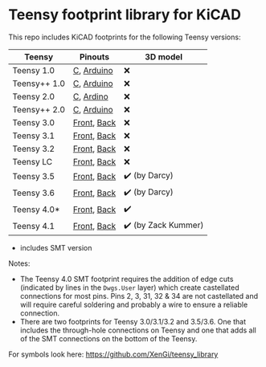 Teensy footprint library for KiCAD
=======================================

This repo includes KiCAD footprints for the following Teensy versions:

| Teensy       | Pinouts | 3D model |
| ------------ | ------- | -------- |
| Teensy 1.0   | [C](https://www.pjrc.com/teensy/card1a.pdf), [Arduino](https://www.pjrc.com/teensy/card1b.pdf) | ❌ |
| Teensy++ 1.0 | [C](https://www.pjrc.com/teensy/card3a.pdf), [Arduino](https://www.pjrc.com/teensy/card3b.pdf) | ❌ |
| Teensy 2.0   | [C](https://www.pjrc.com/teensy/card2a_rev5_web.pdf), [Ardino](https://www.pjrc.com/teensy/card2b_rev5_web.pdf) | ❌ |
| Teensy++ 2.0 | [C](https://www.pjrc.com/teensy/card4a_rev2_web.pdf), [Arduino](https://www.pjrc.com/teensy/card4b_rev2_web.pdf) | ❌ |
| Teensy 3.0   | [Front](https://www.pjrc.com/teensy/card5a.pdf), [Back](https://www.pjrc.com/teensy/card5b.pdf) | ❌ |
| Teensy 3.1   | [Front](https://www.pjrc.com/teensy/card5a_rev7.pdf), [Back](https://www.pjrc.com/teensy/card5b_rev6.pdf) | ❌ |
| Teensy 3.2   | [Front](https://www.pjrc.com/teensy/card7a_rev3_web.pdf), [Back](https://www.pjrc.com/teensy/card7b_rev3_web.pdf) | ❌ |
| Teensy LC    | [Front](https://www.pjrc.com/teensy/card6a_rev4_web.pdf), [Back](https://www.pjrc.com/teensy/card6b_rev4_web.pdf) | ❌ |
| Teensy 3.5   | [Front](https://www.pjrc.com/teensy/card8a_rev3_web.pdf), [Back](https://www.pjrc.com/teensy/card8b_rev3_web.pdf) | ✔️ (by Darcy) |
| Teensy 3.6   | [Front](https://www.pjrc.com/teensy/card9a_rev2_web.pdf), [Back](https://www.pjrc.com/teensy/card9b_rev2_web.pdf) | ✔️ (by Darcy) |
| Teensy 4.0*   | [Front](https://www.pjrc.com/teensy/card10a_rev2_web.pdf), [Back](https://www.pjrc.com/teensy/card10b_rev2_web.pdf) | ✔️ |
| Teensy 4.1   | [Front](https://www.pjrc.com/teensy/card11a_rev3_web.pdf), [Back](https://www.pjrc.com/teensy/card11b_rev3_web.pdf) | ✔️ (by Zack Kummer) |

* includes SMT version

Notes:
  - The Teensy 4.0 SMT footprint requires the addition of edge cuts (indicated
    by lines in the `Dwgs.User` layer) which create castellated connections
    for most pins. Pins 2, 3, 31, 32 & 34 are not castellated and will require
    careful soldering and probably a wire to ensure a reliable connection.
  - There are two footprints for Teensy 3.0/3.1/3.2 and 3.5/3.6. One that
    includes the through-hole connections on Teensy and one that adds all of
    the SMT connections on the bottom of the Teensy.

For symbols look here: https://github.com/XenGi/teensy_library
